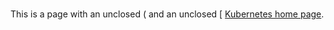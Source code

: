 ###
This is a page with an unclosed ( and an unclosed [
[Kubernetes home page](https://kubernetes.io/).

